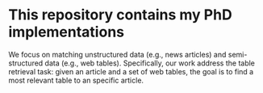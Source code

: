 # This repository contains my PhD implementations

We focus on matching unstructured data (e.g., news articles) and semi-structured data (e.g., web tables). Specifically, our work address the table retrieval task: given an article and a set of web tables, the goal is to find a most relevant table to an specific article.
